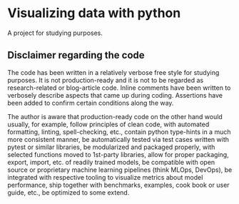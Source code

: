 # Visualizing data with python

A project for studying purposes.

## Disclaimer regarding the code

The code has been written in a relatively verbose free style for studying purposes.
It is not production-ready and it is not to be regarded as research-related or blog-article code.
Inline comments have been written to verbosely describe aspects that came up during coding.
Assertions have been added to confirm certain conditions along the way.

The author is aware that production-ready code on the other hand would usually, for example,
follow principles of clean code, with automated formatting, linting, spell-checking, etc.,
contain python type-hints in a much more consistent manner,
be automatically tested via test cases written with pytest or similar libraries,
be modularized and packaged properly, with selected functions moved to 1st-party libraries,
allow for proper packaging, export, import, etc. of readily trained models,
be compatible with open source or proprietary machine learning pipelines (think MLOps, DevOps),
be integrated with respective tooling to visualize metrics about model performance,
ship together with benchmarks, examples, cook book or user guide, etc.,
be optimized to some extend.

